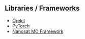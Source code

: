 ## Libraries / Frameworks

- [Orekit](https://www.orekit.org/)
- [PyTorch](https://pytorch.org/)
- [Nanosat MO Framework](https://github.com/esa/nanosat-mo-framework)

